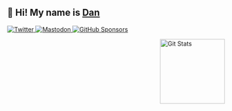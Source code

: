 ## 🦒 Hi! My name is [Dan](https://twitter.com/danjharrin)

<p>
  <a href="https://twitter.com/danjharrin">
    <img alt="Twitter" src="https://img.shields.io/twitter/follow/danjharrin?style=for-the-badge&logo=twitter&color=00ACEE">
  </a>
  
  <a rel="me" href="https://phpc.social/@danharrin">
    <img alt="Mastodon" src="https://img.shields.io/static/v1?label=Mastodon&message=phpc.social&style=for-the-badge&logo=mastodon&color=9697FF">
  </a>

  <a href="https://github.com/sponsors/danharrin">
    <img alt="GitHub Sponsors" src="https://img.shields.io/static/v1?label=Sponsor&message=%E2%9D%A4&style=for-the-badge&logo=github&color=FF69B4">
  </a>
</p>

<a href="https://github.com/danharrin"><img alt="Git Stats" src="https://github-readme-stats.vercel.app/api?username=danharrin&show_icons=true" align="right" height="150" /></a>
